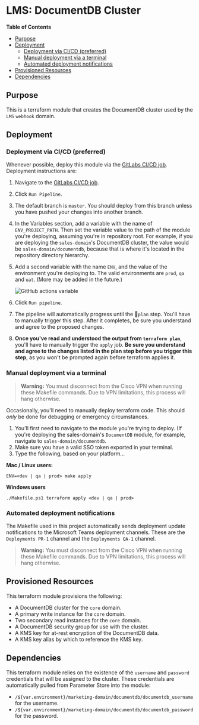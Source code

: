 # LMS: DocumentDB Cluster

<!-- START doctoc generated TOC please keep comment here to allow auto update -->
<!-- DON'T EDIT THIS SECTION, INSTEAD RE-RUN doctoc TO UPDATE -->
**Table of Contents**

- [Purpose](#purpose)
- [Deployment](#deployment)
  - [Deployment via CI/CD (preferred)](#deployment-via-cicd-preferred)
  - [Manual deployment via a terminal](#manual-deployment-via-a-terminal)
  - [Automated deployment notifications](#automated-deployment-notifications)
- [Provisioned Resources](#provisioned-resources)
- [Dependencies](#dependencies)

<!-- END doctoc generated TOC please keep comment here to allow auto update -->

## Purpose

This is a terraform module that creates the DocumentDB cluster used by the `LMS` `webhook` domain.

## Deployment

### Deployment via CI/CD (preferred)

Whenever possible, deploy this module via the [GitLabs CI/CD job](http://gl-gitlablv01/infrastructure/LMS/-/pipelines). Deployment instructions are:

1. Navigate to the [GitLabs CI/CD job](http://gl-gitlablv01/infrastructure/LMS/-/pipelines).
2. Click `Run Pipeline`.
3. The default branch is `master`. You should deploy from this branch unless you have pushed your changes into another branch.
4. In the Variables section, add a variable with the name of `ENV_PROJECT_PATH`. Then set the variable value to the path of the module you're deploying, assuming you're in repository root. For example, if you are deploying the `sales-domain`'s DocumentDB cluster, the value would be `sales-domain/documentdb`, because that is where it's located in the repository directory hierarchy.
5. Add a second variable with the name `ENV`, and the value of the environment you're deploying to. The valid environments are `prod`, `qa` and `uat`. (More may be added in the future.)

	![GitHub actions variable](./img/github_actions.jpg)

6. Click `Run pipeline`.
7. The pipeline will automatically progress until the `plan` step.  You'll have to manually trigger this step. After it completes, be sure you understand and agree to the proposed changes.
8. **Once you've read and understood the output from `terraform plan`**, you'll have to manually trigger the `apply` job. **Be sure you understand and agree to the changes listed in the plan step before you trigger this step**, as you won't be prompted again before terraform applies it.

### Manual deployment via a terminal

> **Warning:** 
> You must disconnect from the Cisco VPN when running these Makefile commands. Due to VPN limitations, this process will hang otherwise.
	
Occasionally, you'll need to manually deploy terraform code. This should *only* be done for debugging or emergency circumstances.

1. You'll first need to navigate to the module you're trying to deploy. (If you're deploying the sales-domain's `DocumentDB` module, for example, navigate to `sales-domain/documentdb`.
2. Make sure you have a valid SSO token exported in your terminal.
3. Type the following, based on your platform...

**Mac / Linux users:**
	
	ENV=<dev | qa | prod> make apply
	
	
**Windows users**
	
	
	./Makefile.ps1 terraform apply <dev | qa | prod>
		

### Automated deployment notifications

The Makefile used in this project automatically sends deployment update notifications to the Microsoft Teams deployment channels. These are the `Deployments PR-1` channel and the `Deployments QA-1` channel.

> **Warning:** 
> You must disconnect from the Cisco VPN when running these Makefile commands. Due to VPN limitations, this process will hang otherwise.

 
## Provisioned Resources

This terraform module provisions the following:

- A DocumentDB cluster for the `core` domain.
- A primary write instance for the `core` domain.
- Two secondary read instances for the `core` domain.
- A DocumentDB security group for use with the cluster.
- A KMS key for at-rest encryption of the DocumentDB data.
- A KMS key alias by which to reference the KMS key.

## Dependencies

This terraform module relies on the existence of the `username` and `password` credentials that will be assigned to the cluster. These credentials are automatically pulled from Parameter Store into the module:

- `/${var.environment}/marketing-domain/documentdb/documentdb_username` for the username.
- `/${var.environment}/marketing-domain/documentdb/documentdb_password` for the password.
